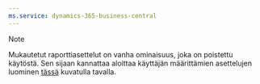 ```yaml
---
ms.service: dynamics-365-business-central
---
```

> [!NOTE]
> Mukautetut raporttiasettelut on vanha ominaisuus, joka on poistettu käytöstä. Sen sijaan kannattaa aloittaa käyttäjän määrittämien asettelujen luominen [tässä](../ui-get-started-layouts.md) kuvatulla tavalla.